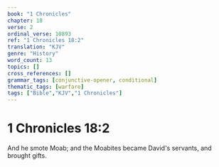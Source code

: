 ```yaml
---
book: "1 Chronicles"
chapter: 18
verse: 2
ordinal_verse: 10893
ref: "1 Chronicles 18:2"
translation: "KJV"
genre: "History"
word_count: 13
topics: []
cross_references: []
grammar_tags: [conjunctive-opener, conditional]
thematic_tags: [warfare]
tags: ["Bible","KJV","1 Chronicles"]
---
```


# 1 Chronicles 18:2

And he smote Moab; and the Moabites became David's servants, and brought gifts.
